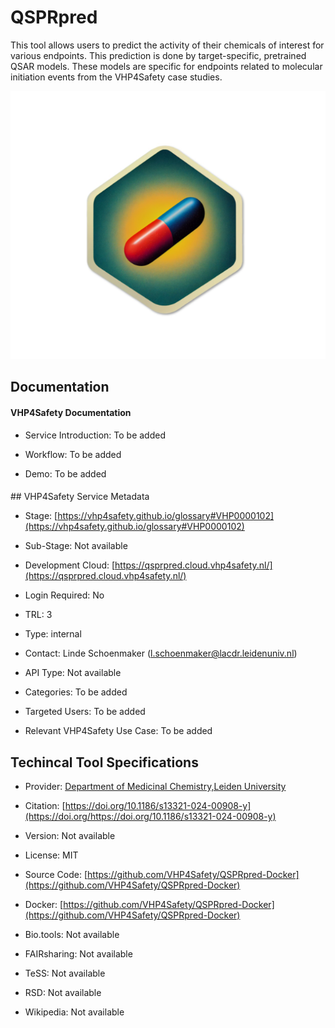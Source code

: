 <script>
  async function fetchGlossaryData() {
    try {
      const response = await fetch('https://raw.githubusercontent.com/VHP4Safety/glossary/refs/heads/main/glossary.ttl');
      const text = await response.text();
      const namespace = 'https://vhp4safety.github.io/glossary#';
      const glossaryData = {};

      // Parse Turtle format using regular expressions
      const lines = text.split('\n');
      let currentSubject = null;
      let currentData = {};

      for (const line of lines) {
        const trimmed = line.trim();
        
        // Skip comments and empty lines
        if (trimmed.startsWith('#') || trimmed === '') continue;
        
        // Check for new subject (IRI)
        const subjectMatch = trimmed.match(/<([^>]+)>/);
        if (subjectMatch && subjectMatch[1].startsWith(namespace)) {
          // Save previous subject if it exists
          if (currentSubject) {
            const id = currentSubject.replace(namespace, '');
            glossaryData[id] = currentData;
          }
          
          currentSubject = subjectMatch[1];
          currentData = { label: 'Not available', description: 'Not available' };
        }
        
        // Extract rdfs:label
        const labelMatch = trimmed.match(/rdfs:label\s+"([^"]+)"/);
        if (labelMatch && currentSubject) {
          currentData.label = labelMatch[1];
        }
        
        // Extract dc:description
        const descMatch = trimmed.match(/dc:description\s+"([^"]+)"/);
        if (descMatch && currentSubject) {
          currentData.description = descMatch[1];
        }
      }
      
      // Don't forget the last subject
      if (currentSubject) {
        const id = currentSubject.replace(namespace, '');
        glossaryData[id] = currentData;
      }

      return glossaryData;
    } catch (error) {
      console.error('Error fetching glossary data:', error);
      return {};
    }
  }

  async function initGlossaryButtons() {
    const glossaryData = await fetchGlossaryData();
    document.querySelectorAll('a[href^="https://vhp4safety.github.io/glossary#"]').forEach(link => {
      const id = link.href.replace('https://vhp4safety.github.io/glossary#', '');
      if (glossaryData[id]) {
        const button = document.createElement('button');
        button.textContent = 'ℹ️';
        button.style.marginLeft = '5px';
        button.onclick = () => {
          alert(`Title: ${id}\nLabel: ${glossaryData[id].label}\nDescription: ${glossaryData[id].description}`);
        };
        link.parentNode.insertBefore(button, link.nextSibling);
      }
    });
  }

  document.addEventListener('DOMContentLoaded', initGlossaryButtons);
</script>

# QSPRpred

<!--- This file is autogenerated. Edit qsprpred.json to make changes in this page. --->

This tool allows users to predict the activity of their chemicals of interest for various endpoints. This prediction is done by target-specific, pretrained QSAR models. These models are specific for endpoints related to molecular initiation events from the VHP4Safety case studies.

![QSPRpred logo](https://raw.githubusercontent.com/VHP4Safety/cloud/main/docs/service/qsprpred.png)

## Documentation

#### VHP4Safety Documentation

* Service Introduction: To be added

* Workflow: To be added

* Demo: To be added

<h4 id='tess-widget-materials-header'></h4>

<div id='tess-widget-materials-list' class='tess-widget tess-widget-list'></div>
<script>
  function initTeSSWidgets() {
    var query = 'qsprpred';
    if (query.trim() != '') {
      TessWidget.Materials(document.getElementById('tess-widget-materials-list'),
                           'SimpleList',
                           {
                             opts: {
                               enableSearch: false
                             },
                             params: {
                               pageSize: 5,
                               q: query
                             }
                           });
      document.getElementById('tess-widget-materials-header').innerHTML = 'Documentation from ELIXIR TeSS'
    }
}
</script>
<script async='' defer='' src='https://elixirtess.github.io/TeSS_widgets/components/js/tess-widget-standalone.js' onload='initTeSSWidgets()'></script>
## VHP4Safety Service Metadata

* Stage: [https://vhp4safety.github.io/glossary#VHP0000102](https://vhp4safety.github.io/glossary#VHP0000102)

* Sub-Stage: Not available

* Development Cloud: [https://qsprpred.cloud.vhp4safety.nl/](https://qsprpred.cloud.vhp4safety.nl/)

* Login Required: No

* TRL: 3

* Type: internal

* Contact: Linde Schoenmaker (l.schoenmaker@lacdr.leidenuniv.nl)

* API Type: Not available

* Categories: To be added

* Targeted Users: To be added

* Relevant VHP4Safety Use Case: To be added

## Techincal Tool Specifications

* Provider: [Department of Medicinal Chemistry,Leiden University]()

* Citation: [https://doi.org/10.1186/s13321-024-00908-y](https://doi.org/https://doi.org/10.1186/s13321-024-00908-y)

* Version: Not available

* License: MIT

* Source Code: [https://github.com/VHP4Safety/QSPRpred-Docker](https://github.com/VHP4Safety/QSPRpred-Docker)

* Docker: [https://github.com/VHP4Safety/QSPRpred-Docker](https://github.com/VHP4Safety/QSPRpred-Docker)

* Bio.tools: Not available

* FAIRsharing: Not available

* TeSS: Not available

* RSD: Not available

* Wikipedia: Not available

<script type="application/ld+json">
  {
    "@context": "https://schema.org/",
    "@type": "SoftwareApplication",
    "http://purl.org/dc/terms/conformsTo": {
      "@type": "CreativeWork", "@id": "https://bioschemas.org/profiles/ComputationalTool/1.0-RELEASE"
    },
    "@id" : "https://vhp4safety.github.io/cloud/service/qsprpred",
    "name": "QSPRpred",
    "description": "This tool allows users to predict the activity of their chemicals of interest for various endpoints. This prediction is done by target-specific, pretrained QSAR models. These models are specific for endpoints related to molecular initiation events from the VHP4Safety case studies.",
    "url": ""
  }
</script>
